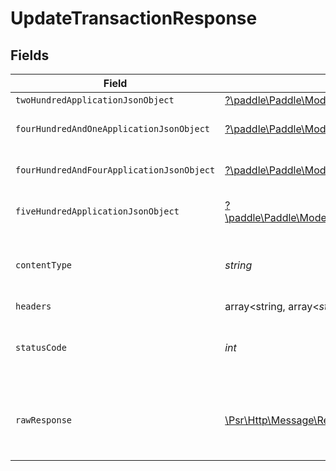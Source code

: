 # UpdateTransactionResponse


## Fields

| Field                                                                                                                                                                                                   | Type                                                                                                                                                                                                    | Required                                                                                                                                                                                                | Description                                                                                                                                                                                             |
| ------------------------------------------------------------------------------------------------------------------------------------------------------------------------------------------------------- | ------------------------------------------------------------------------------------------------------------------------------------------------------------------------------------------------------- | ------------------------------------------------------------------------------------------------------------------------------------------------------------------------------------------------------- | ------------------------------------------------------------------------------------------------------------------------------------------------------------------------------------------------------- |
| `twoHundredApplicationJsonObject`                                                                                                                                                                       | [?\paddle\Paddle\Models\Operations\UpdateTransactionResponseBody](../../Models/Operations/UpdateTransactionResponseBody.md)                                                                             | :heavy_minus_sign:                                                                                                                                                                                      | OK                                                                                                                                                                                                      |
| `fourHundredAndOneApplicationJsonObject`                                                                                                                                                                | [?\paddle\Paddle\Models\Operations\UpdateTransactionTransactionsResponseBody](../../Models/Operations/UpdateTransactionTransactionsResponseBody.md)                                                     | :heavy_minus_sign:                                                                                                                                                                                      | General error response                                                                                                                                                                                  |
| `fourHundredAndFourApplicationJsonObject`                                                                                                                                                               | [?\paddle\Paddle\Models\Operations\UpdateTransactionTransactionsTransactionServiceResponseBody](../../Models/Operations/UpdateTransactionTransactionsTransactionServiceResponseBody.md)                 | :heavy_minus_sign:                                                                                                                                                                                      | General error response                                                                                                                                                                                  |
| `fiveHundredApplicationJsonObject`                                                                                                                                                                      | [?\paddle\Paddle\Models\Operations\UpdateTransactionTransactionsTransactionServiceResponseResponseBody](../../Models/Operations/UpdateTransactionTransactionsTransactionServiceResponseResponseBody.md) | :heavy_minus_sign:                                                                                                                                                                                      | General error response                                                                                                                                                                                  |
| `contentType`                                                                                                                                                                                           | *string*                                                                                                                                                                                                | :heavy_check_mark:                                                                                                                                                                                      | HTTP response content type for this operation                                                                                                                                                           |
| `headers`                                                                                                                                                                                               | array<string, array<*string*>>                                                                                                                                                                          | :heavy_minus_sign:                                                                                                                                                                                      | N/A                                                                                                                                                                                                     |
| `statusCode`                                                                                                                                                                                            | *int*                                                                                                                                                                                                   | :heavy_check_mark:                                                                                                                                                                                      | HTTP response status code for this operation                                                                                                                                                            |
| `rawResponse`                                                                                                                                                                                           | [\Psr\Http\Message\ResponseInterface](https://www.php-fig.org/psr/psr-7/#33-psrhttpmessageresponseinterface)                                                                                            | :heavy_minus_sign:                                                                                                                                                                                      | Raw HTTP response; suitable for custom response parsing                                                                                                                                                 |
